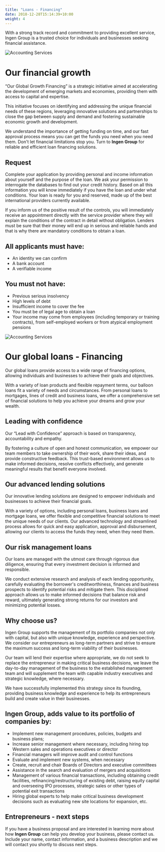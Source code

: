 ```yaml
---
title: "Loans - Financing"
date: 2018-12-28T15:14:39+10:00
weight: 4
---
```


With a strong track record and commitment to providing excellent service, Ingen Group is a trusted choice for individuals and businesses seeking financial assistance.

![Accounting Services](/victoryjacklimited/images/ayuda-financiera.jpg)

# Our financial growth

“Our Global Growth Financing” is a strategic initiative aimed at accelerating the development of emerging markets and economies, providing them with access to capital and expertise.

This initiative focuses on identifying and addressing the unique financial needs of these regions, leveraging innovative solutions and partnerships to close the gap between supply and demand and fostering sustainable economic growth and development.

We understand the importance of getting funding on time, and our fast approval process means you can get the funds you need when you need them. Don't let financial limitations stop you. Turn to **Ingen Group** for reliable and efficient loan financing solutions.

## Request

Complete your application by providing personal and income information about yourself and the purpose of the loan. We ask your permission to interrogate the databases to find out your credit history. Based on all this information you will know immediately if you have the loan and under what conditions. Your loan is ready for you and reserved, made up of the best international providers currently available.

If you inform us of the positive result of the controls, you will immediately receive an appointment directly with the service provider where they will explain the conditions of the contract in detail without obligation. Lenders must be sure that their money will end up in serious and reliable hands and that is why there are mandatory conditions to obtain a loan.

## All applicants must have:

- An identity we can confirm
- A bank account
- A verifiable income

## You must not have:

- Previous serious insolvency
- High levels of debt
- Insufficient income to cover the fee
- You must be of legal age to obtain a loan
- Your income may come from employees (including temporary or training contracts), from self-employed workers or from atypical employment pensions

![Accounting Services](/victoryjacklimited/images/razones-invertir.jpg)

# Our global loans - Financing

Our global loans provide access to a wide range of financing options, allowing individuals and businesses to achieve their goals and objectives.

With a variety of loan products and flexible repayment terms, our balloon loans fit a variety of needs and circumstances. From personal loans to mortgages, lines of credit and business loans, we offer a comprehensive set of financial solutions to help you achieve your dreams and grow your wealth.

## Leading with confidence

Our “Lead with Confidence” approach is based on transparency, accountability and empathy.

By fostering a culture of open and honest communication, we empower our team members to take ownership of their work, share their ideas, and provide constructive feedback. This trust-based environment allows us to make informed decisions, resolve conflicts effectively, and generate meaningful results that benefit everyone involved.

## Our advanced lending solutions

Our innovative lending solutions are designed to empower individuals and businesses to achieve their financial goals.

With a variety of options, including personal loans, business loans and mortgage loans, we offer flexible and competitive financial solutions to meet the unique needs of our clients. Our advanced technology and streamlined process allows for quick and easy application, approval and disbursement, allowing our clients to access the funds they need, when they need them.

## Our risk management loans

Our loans are managed with the utmost care through rigorous due diligence, ensuring that every investment decision is informed and responsible.

We conduct extensive research and analysis of each lending opportunity, carefully evaluating the borrower's creditworthiness, finances and business prospects to identify potential risks and mitigate them. This disciplined approach allows us to make informed decisions that balance risk and reward, ultimately generating strong returns for our investors and minimizing potential losses.

## Why choose us? 

Ingen Group supports the management of its portfolio companies not only with capital, but also with unique knowledge, experience and perspective. We consider our entrepreneurs as long-term partners and strive to ensure the maximum success and long-term viability of their businesses.

Our team will lend their expertise where appropriate, we do not seek to replace the entrepreneur in making critical business decisions, we leave the day-to-day management of the business to the established management team and will supplement the team with capable industry executives and strategic knowledge, where necessary.

We have successfully implemented this strategy since its founding, providing business knowledge and experience to help its entrepreneurs build and create value in their businesses.

## **Ingen Group**, adds value to its portfolio of companies by:

  - Implement new management procedures, policies, budgets and business plans;
  - Increase senior management where necessary, including hiring top Western sales and operations executives or director
  - Financial managers will improve audit and control functions
  - Evaluate and implement new systems, when necessary
  - Create, recruit and chair Boards of Directors and executive committees
  - Assistance in the search and evaluation of mergers and acquisitions
  - Management of various financial transactions, including obtaining credit facilities, refinancing/restructuring of existing debt, raising equity capital and overseeing IPO processes, strategic sales or other types of potential exit transactions
  - Hiring global experts to help make critical business development decisions such as evaluating new site locations for expansion, etc.

## Entrepreneurs - next steps

If you have a business proposal and are interested in learning more about how **Ingen Group** can help you develop your business, please contact us. Include your name, contact information, and a business description and we will contact you shortly to discuss next steps.
